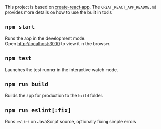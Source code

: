 This project is based on [create-react-app](https://github.com/facebookincubator/create-react-app). The
`CREAT_REACT_APP_README.md` provides more details on how to use the built in tools

## `npm start`

Runs the app in the development mode.<br>
Open [http://localhost:3000](http://localhost:3000) to view it in the browser.

## `npm test`

Launches the test runner in the interactive watch mode.

## `npm run build`

Builds the app for production to the `build` folder.

## `npm run eslint[:fix]`

Runs `eslint` on JavaScript source, optionally fixing simple errors 
